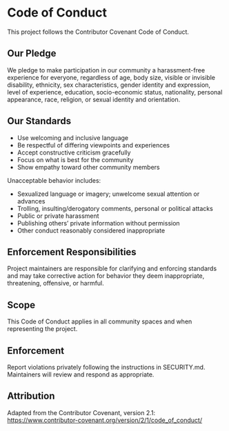 # Code of Conduct

This project follows the Contributor Covenant Code of Conduct.

## Our Pledge

We pledge to make participation in our community a harassment-free experience for everyone, regardless of age, body size, visible or invisible disability, ethnicity, sex characteristics, gender identity and expression, level of experience, education, socio-economic status, nationality, personal appearance, race, religion, or sexual identity and orientation.

## Our Standards

- Use welcoming and inclusive language
- Be respectful of differing viewpoints and experiences
- Accept constructive criticism gracefully
- Focus on what is best for the community
- Show empathy toward other community members

Unacceptable behavior includes:

- Sexualized language or imagery; unwelcome sexual attention or advances
- Trolling, insulting/derogatory comments, personal or political attacks
- Public or private harassment
- Publishing others’ private information without permission
- Other conduct reasonably considered inappropriate

## Enforcement Responsibilities

Project maintainers are responsible for clarifying and enforcing standards and may take corrective action for behavior they deem inappropriate, threatening, offensive, or harmful.

## Scope

This Code of Conduct applies in all community spaces and when representing the project.

## Enforcement

Report violations privately following the instructions in SECURITY.md. Maintainers will review and respond as appropriate.

## Attribution

Adapted from the Contributor Covenant, version 2.1: https://www.contributor-covenant.org/version/2/1/code_of_conduct/
